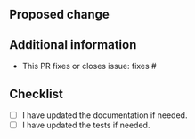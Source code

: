 ## Proposed change

<!--
    Describe the big picture of your changes here to communicate to the
    maintainers why we should accept this pull request. If it fixes a bug
    or resolves a feature request, be sure to link to that issue in the
    additional information section.
-->

## Additional information

<!--
    Details are important, and help maintainers processing your PR.
    Please be sure to fill out additional details, if applicable.
-->

- This PR fixes or closes issue: fixes #

## Checklist

<!--
    Go over all the following points, and put an `x` in all the boxes that apply.
    If you're unsure about any of these, don't hesitate to ask. We're here to help!
-->

- [ ] I have updated the documentation if needed.
- [ ] I have updated the tests if needed.
